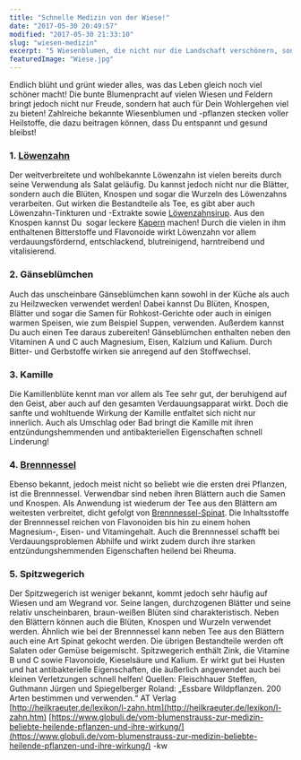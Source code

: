 ```yaml
---
title: "Schnelle Medizin von der Wiese!"
date: "2017-05-30 20:49:57"
modified: "2017-05-30 21:33:10"
slug: "wiesen-medizin"
excerpt: "5 Wiesenblumen, die nicht nur die Landschaft verschönern, sondern auch Deine Gesundheit positiv beeinflussen können!"
featuredImage: "Wiese.jpg"
---
```


Endlich blüht und grünt wieder alles, was das Leben gleich noch viel schöner macht! Die bunte Blumenpracht auf vielen Wiesen und Feldern bringt jedoch nicht nur Freude, sondern hat auch für Dein Wohlergehen viel zu bieten! Zahlreiche bekannte Wiesenblumen und -pflanzen stecken voller Heilstoffe, die dazu beitragen können, dass Du entspannt und gesund bleibst!

### 1\. [Löwenzahn](https://www.veganblatt.com/superfoods-loewenzahn)

Der weitverbreitete und wohlbekannte Löwenzahn ist vielen bereits durch seine Verwendung als Salat geläufig. Du kannst jedoch nicht nur die Blätter, sondern auch die Blüten, Knospen und sogar die Wurzeln des Löwenzahns verarbeiten. Gut wirken die Bestandteile als Tee, es gibt aber auch Löwenzahn-Tinkturen und -Extrakte sowie [Löwenzahnsirup](https://www.veganblatt.com/lowenzahnsirup). Aus den Knospen kannst Du  sogar leckere [Kapern](https://www.veganblatt.com/loewenzahn-kapern) machen! Durch die vielen in ihm enthaltenen Bitterstoffe und Flavonoide wirkt Löwenzahn vor allem verdauungsfördernd, entschlackend, blutreinigend, harntreibend und vitalisierend.

### 2\. Gänseblümchen

Auch das unscheinbare Gänseblümchen kann sowohl in der Küche als auch zu Heilzwecken verwendet werden! Dabei kannst Du Blüten, Knospen, Blätter und sogar die Samen für Rohkost-Gerichte oder auch in einigen warmen Speisen, wie zum Beispiel Suppen, verwenden. Außerdem kannst Du auch einen Tee daraus zubereiten! Gänseblümchen enthalten neben den Vitaminen A und C auch Magnesium, Eisen, Kalzium und Kalium. Durch Bitter- und Gerbstoffe wirken sie anregend auf den Stoffwechsel.

### 3\. Kamille

Die Kamillenblüte kennt man vor allem als Tee sehr gut, der beruhigend auf den Geist, aber auch auf den gesamten Verdauungsapparat wirkt. Doch die sanfte und wohltuende Wirkung der Kamille entfaltet sich nicht nur innerlich. Auch als Umschlag oder Bad bringt die Kamille mit ihren entzündungshemmenden und antibakteriellen Eigenschaften schnell Linderung!

### 4\. [Brennnessel](https://www.veganblatt.com/heimische-superfoods-brennnessel)

Ebenso bekannt, jedoch meist nicht so beliebt wie die ersten drei Pflanzen, ist die Brennnessel. Verwendbar sind neben ihren Blättern auch die Samen und Knospen. Als Anwendung ist wiederum der Tee aus den Blättern am weitesten verbreitet, dicht gefolgt von [Brennnessel-Spinat](https://www.veganblatt.com/brennnessel-spinat). Die Inhaltsstoffe der Brennnessel reichen von Flavonoiden bis hin zu einem hohen Magnesium-, Eisen- und Vitamingehalt. Auch die Brennnessel schafft bei Verdauungsproblemen Abhilfe und wirkt zudem durch ihre starken entzündungshemmenden Eigenschaften heilend bei Rheuma.

### 5\. Spitzwegerich

Der Spitzwegerich ist weniger bekannt, kommt jedoch sehr häufig auf Wiesen und am Wegrand vor. Seine langen, durchzogenen Blätter und seine relativ unscheinbaren, braun-weißen Blüten sind charakteristisch. Neben den Blättern können auch die Blüten, Knospen und Wurzeln verwendet werden. Ähnlich wie bei der Brennnessel kann neben Tee aus den Blättern auch eine Art Spinat gekocht werden. Die übrigen Bestandteile werden oft Salaten oder Gemüse beigemischt. Spitzwegerich enthält Zink, die Vitamine B und C sowie Flavonoide, Kieselsäure und Kalium. Er wirkt gut bei Husten und hat antibakterielle Eigenschaften, die äußerlich angewendet auch bei kleinen Verletzungen schnell helfen! Quellen: Fleischhauer Steffen, Guthmann Jürgen und Spiegelberger Roland: „Essbare Wildpflanzen. 200 Arten bestimmen und verwenden.“ AT Verlag [http://heilkraeuter.de/lexikon/l-zahn.htm](http://heilkraeuter.de/lexikon/l-zahn.htm) [https://www.globuli.de/vom-blumenstrauss-zur-medizin-beliebte-heilende-pflanzen-und-ihre-wirkung/](https://www.globuli.de/vom-blumenstrauss-zur-medizin-beliebte-heilende-pflanzen-und-ihre-wirkung/) -kw